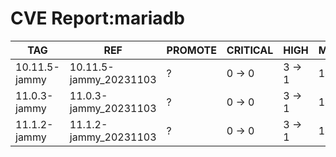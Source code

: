 # CVE Report:mariadb
|      TAG      |          REF           | PROMOTE | CRITICAL |  HIGH  |  MEDIUM  |   LOW    | UNKNOWN |
|---------------|------------------------|---------|----------|--------|----------|----------|---------|
| 10.11.5-jammy | 10.11.5-jammy_20231103 | ?       | 0 -> 0   | 3 -> 1 | 14 -> 13 | 33 -> 30 | 0 -> 0  |
| 11.0.3-jammy  | 11.0.3-jammy_20231103  | ?       | 0 -> 0   | 3 -> 1 | 14 -> 13 | 33 -> 30 | 0 -> 0  |
| 11.1.2-jammy  | 11.1.2-jammy_20231103  | ?       | 0 -> 0   | 3 -> 1 | 14 -> 13 | 33 -> 30 | 0 -> 0  |
